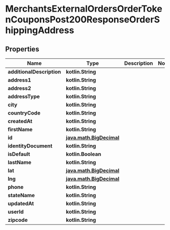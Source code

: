 
# MerchantsExternalOrdersOrderTokenCouponsPost200ResponseOrderShippingAddress

## Properties
Name | Type | Description | Notes
------------ | ------------- | ------------- | -------------
**additionalDescription** | **kotlin.String** |  | 
**address1** | **kotlin.String** |  | 
**address2** | **kotlin.String** |  | 
**addressType** | **kotlin.String** |  | 
**city** | **kotlin.String** |  | 
**countryCode** | **kotlin.String** |  | 
**createdAt** | **kotlin.String** |  | 
**firstName** | **kotlin.String** |  | 
**id** | [**java.math.BigDecimal**](java.math.BigDecimal.md) |  | 
**identityDocument** | **kotlin.String** |  | 
**isDefault** | **kotlin.Boolean** |  | 
**lastName** | **kotlin.String** |  | 
**lat** | [**java.math.BigDecimal**](java.math.BigDecimal.md) |  | 
**lng** | [**java.math.BigDecimal**](java.math.BigDecimal.md) |  | 
**phone** | **kotlin.String** |  | 
**stateName** | **kotlin.String** |  | 
**updatedAt** | **kotlin.String** |  | 
**userId** | **kotlin.String** |  | 
**zipcode** | **kotlin.String** |  | 



